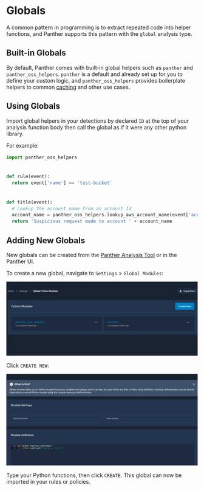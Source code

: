 # Globals

A common pattern in programming is to extract repeated code into helper functions, and Panther supports this pattern with the `global` analysis type.

## Built-in Globals

By default, Panther comes with built-in global helpers such as `panther` and `panther_oss_helpers`. `panther` is a default and already set up for you to define your custom logic, and `panther_oss_helpers` provides boilerplate helpers to common [caching](caching.md) and other use cases.

## Using Globals

Import global helpers in your detections by declared `ID` at the top of your analysis function body then call the global as if it were any other python library.

For example:

```python
import panther_oss_helpers


def rule(event):
  return event['name'] == 'test-bucket'


def title(event):
  # Lookup the account name from an account Id
  account_name = panther_oss_helpers.lookup_aws_account_name(event['accountId'])
  return 'Suspicious request made to account ' + account_name
```

## Adding New Globals

New globals can be created from the [Panther Analysis Tool](panther-analysis-tool.md#globals) or in the Panther UI.

To create a new global, navigate to `Settings` &gt; `Global Modules`:

![List Globals](../.gitbook/assets/globals-list%20%287%29%20%283%29%20%285%29.png)

Click `CREATE NEW`:

![Create New Global](../.gitbook/assets/globals-create%20%287%29%20%281%29%20%288%29.png)

Type your Python functions, then click `CREATE`. This global can now be imported in your rules or policies.

